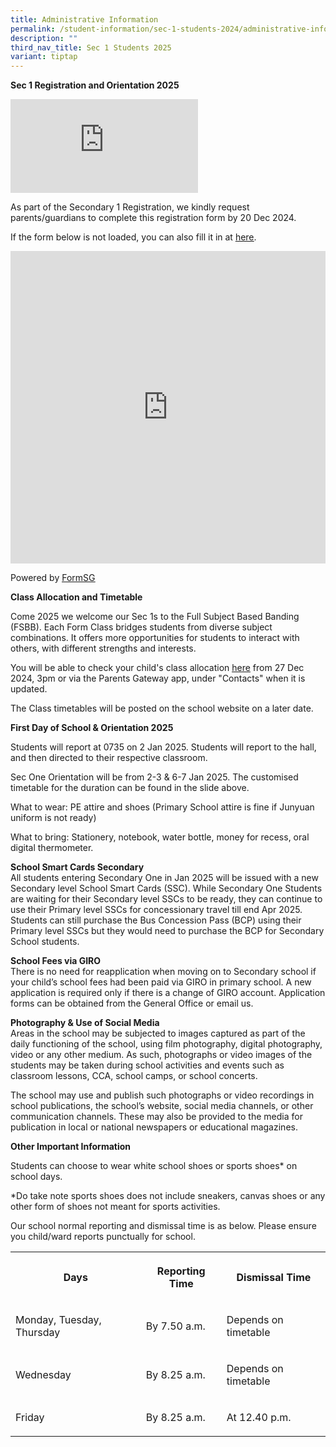 ```yaml
---
title: Administrative Information
permalink: /student-information/sec-1-students-2024/administrative-information/
description: ""
third_nav_title: Sec 1 Students 2025
variant: tiptap
---
```

<p><strong>Sec 1 Registration and Orientation 2025</strong>
</p>
<div class="iframe-wrapper">
<iframe allowfullscreen="true" frameborder="0" src="https://docs.google.com/presentation/d/e/2PACX-1vTsldDNpMgQqqnG1-5LtJj8eUbXcw4zV5T0ERybMzs8sgAhmtQ5HX6bZ39LujaOlz4mlMz76odgN3yl/embed?start=false&amp;loop=false&amp;delayms=3000"></iframe>
</div>
<p>As part of the Secondary 1 Registration, we kindly request parents/guardians
to complete this registration form by 20 Dec 2024.</p>
<p>If the form below is not loaded, you can also fill it in at&nbsp;<a href="https://form.gov.sg/675ba5f776a27b38dab8e687" rel="noopener noreferrer nofollow" target="_blank"><u>here</u></a>.</p>
<div class="iframe-wrapper">
<iframe style="width:100%; height: 500px" allowfullscreen="true" frameborder="0" src="https://form.gov.sg/675ba5f776a27b38dab8e687"></iframe>
</div>
<p>Powered by&nbsp;<a href="https://form.gov.sg/" rel="noopener noreferrer nofollow" target="_blank"><u>FormSG</u></a>
</p>
<p><strong>Class Allocation and Timetable</strong>
</p>
<p>Come 2025 we welcome our Sec 1s to the Full Subject Based Banding (FSBB).
Each Form Class bridges students from diverse subject combinations. It
offers more opportunities for students to interact with others, with different
strengths and interests.</p>
<p>You will be able to check your child's class allocation&nbsp;<a href="https://script.google.com/macros/s/AKfycbzTqFanN55xJRtHBsoQUoLxjxaXizEjvlnSjjtlW3mquKSsTA0wi4aGwqsvchuQLdfLBA/exec" rel="noopener" target="_blank"><u>here</u></a>&nbsp;from
27 Dec 2024, 3pm or via the Parents Gateway app, under "Contacts" when
it is updated.</p>
<p>The Class timetables will be posted on the school website on a later date.</p>
<p><strong>First Day of School &amp; Orientation 2025</strong>
</p>
<p>Students will report at 0735 on 2 Jan 2025. Students will report to the
hall, and then directed to their respective classroom.</p>
<p>Sec One Orientation will be from 2-3 &amp; 6-7 Jan 2025. The customised
timetable for the duration can be found in the slide above.</p>
<p>What to wear: PE attire and shoes (Primary School attire is fine if Junyuan
uniform is not ready)</p>
<p>What to bring: Stationery, notebook, water bottle, money for recess, oral
digital thermometer.</p>
<p><strong>School Smart Cards Secondary</strong>
<br>All students entering Secondary One in Jan 2025 will be issued with a
new Secondary level School Smart Cards (SSC). While Secondary One Students
are waiting for their Secondary level SSCs to be ready, they can continue
to use their Primary level SSCs for concessionary travel till end Apr 2025.
Students can still purchase the Bus Concession Pass (BCP) using their Primary
level SSCs but they would need to purchase the BCP for Secondary School
students.<strong><br></strong>
</p>
<p><strong>School Fees via GIRO</strong>
<br>There is no need for reapplication when moving on to Secondary school
if your child’s school fees had been paid via GIRO in primary school. A
new application is required only if there is a change of GIRO account.
Application forms can be obtained from the General Office or email us.<strong><br></strong>
</p>
<p><strong>Photography &amp; Use of Social Media</strong>
<br>Areas in the school may be subjected to images captured as part of the
daily functioning of the school, using film photography, digital photography,
video or any other medium. As such, photographs or video images of the
students may be taken during school activities and events such as classroom
lessons, CCA, school camps, or school concerts.</p>
<p>The school may use and publish such photographs or video recordings in
school publications, the school’s website, social media channels, or other
communication channels. These may also be provided to the media for publication
in local or national newspapers or educational magazines.</p>
<p><strong>Other Important Information</strong>
</p>
<p>Students can choose to wear white school shoes or sports shoes* on school
days.</p>
<p>*Do take note sports shoes does not include sneakers, canvas shoes or
any other form of shoes not meant for sports activities.</p>
<p>Our school normal reporting and dismissal time is as below. Please ensure
you child/ward reports punctually for school.</p>
<table style="minWidth: 75px">
<colgroup>
<col>
<col>
<col>
</colgroup>
<tbody>
<tr>
<th rowspan="1" colspan="1">
<p>Days</p>
</th>
<th rowspan="1" colspan="1">
<p>Reporting Time</p>
</th>
<th rowspan="1" colspan="1">
<p>Dismissal Time</p>
</th>
</tr>
<tr>
<td rowspan="1" colspan="1">
<p>Monday, Tuesday, Thursday</p>
</td>
<td rowspan="1" colspan="1">
<p>By 7.50 a.m.</p>
</td>
<td rowspan="1" colspan="1">
<p>Depends on timetable</p>
</td>
</tr>
<tr>
<td rowspan="1" colspan="1">
<p>Wednesday</p>
</td>
<td rowspan="1" colspan="1">
<p>By 8.25 a.m.</p>
</td>
<td rowspan="1" colspan="1">
<p>Depends on timetable</p>
</td>
</tr>
<tr>
<td rowspan="1" colspan="1">
<p>Friday</p>
</td>
<td rowspan="1" colspan="1">
<p>By 8.25 a.m.</p>
</td>
<td rowspan="1" colspan="1">
<p>At 12.40 p.m.</p>
</td>
</tr>
</tbody>
</table>
<p></p>
